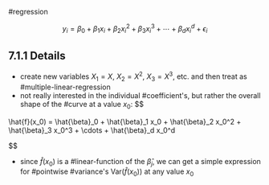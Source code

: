 #regression 

$$
y_i = \beta_0 + \beta_1 x_i + \beta_2 x_i^2 + \beta_3 x_i^3 + \cdots + \beta_d x_i^d + \epsilon_i
$$
## 7.1.1 Details
* create new variables $X_1 = X$, $X_2 = X^2$, $X_3 = X^3$, etc. and then treat as #multiple-linear-regression
* not really interested in the individual #coefficient's, but rather the overall shape of the #curve at a value $x_0$:
$$

\hat{f}(x_0) = \hat{\beta}_0 + \hat{\beta}_1 x_0 + \hat{\beta}_2 x_0^2 + \hat{\beta}_3 x_0^3 + \cdots + \hat{\beta}_d x_0^d

$$
* since $\hat{f}(x_0)$ is a #linear-function of the $\hat{\beta}_j$, we can get a simple expression for #pointwise #variance's $\text{Var}(\hat{f}(x_0))$ at any value $x_0$